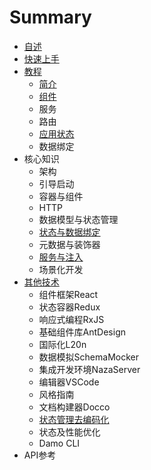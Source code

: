 # Summary

* [自述](README.md)
* [快速上手](chapter1.md)
* [教程](教程.md)
  * [简介](简介.md)
  * [组件](zu-jian.md)
  * 服务
  * 路由
  * [应用状态](数据调用.md)
  * 数据绑定
* 核心知识
  * 架构
  * 引导启动
  * 容器与组件
  * HTTP
  * 数据模型与状态管理
  * [状态与数据绑定](状态与数据绑定.md)
  * 元数据与装饰器
  * [服务与注入](服务与注入.md)
  * 场景化开发
* [其他技术](其他技术.md)
  * 组件框架React
  * 状态容器Redux
  * 响应式编程RxJS
  * 基础组件库AntDesign
  * 国际化L20n
  * 数据模拟SchemaMocker
  * 集成开发环境NazaServer
  * 编辑器VSCode
  * 风格指南
  * 文档构建器Docco
  * [状态管理去编码化](其他技术/zhuang-tai-guan-li-qu-bian-ma-hua.md)
  * 状态及性能优化
  * Damo CLI
* API参考


